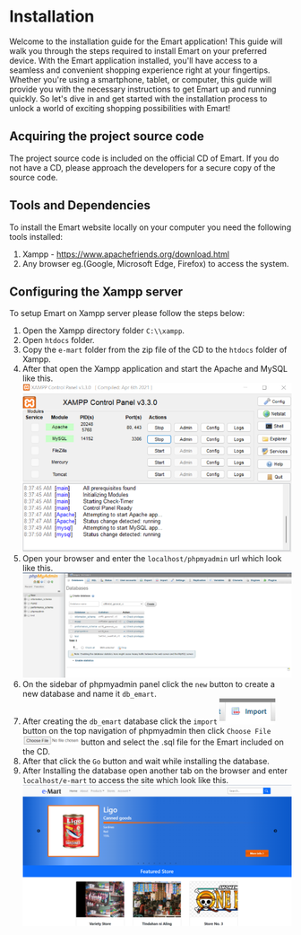 # Installation

Welcome to the installation guide for the Emart application! This guide will walk you through the steps required to install Emart on your preferred device. With the Emart application installed, you'll have access to a seamless and convenient shopping experience right at your fingertips. Whether you're using a smartphone, tablet, or computer, this guide will provide you with the necessary instructions to get Emart up and running quickly. So let's dive in and get started with the installation process to unlock a world of exciting shopping possibilities with Emart!

## Acquiring the project source code

The project source code is included on the official CD of Emart. If you do not have a CD, please approach the developers for a secure copy of the source code.

## Tools and Dependencies

To install the Emart website locally on your computer you need the following tools installed:

1. Xampp - https://www.apachefriends.org/download.html
2. Any browser eg.(Google, Microsoft Edge, Firefox) to access the system.

## Configuring the Xampp server

To setup Emart on Xampp server please follow the steps below:

1. Open the Xampp directory folder `C:\\xampp`.
2. Open `htdocs` folder.
3. Copy the `e-mart` folder from the zip file of the CD to the `htdocs` folder of Xampp.
4. After that open the Xampp application and start the Apache and MySQL like this. <img src="./assets/images/xampp-start.png" width="500">
5. Open your browser and enter the `localhost/phpmyadmin` url which look like this. <img src="./assets/images/phpmyadmin.png" >
6. On the sidebar of phpmyadmin panel click the `new` button to create a new database and name it `db_emart`.
7. After creating the `db_emart` database click the `import` <img src="./assets/images/phpmyadmin-import-btn.png" width="100">  button on the top navigation of phpmyadmin then click `Choose File` <img src="./assets/images/phpmyadmin-choosefile.png" width="100"> button and select the .sql file for the Emart included on the CD.
8. After that click the `Go` button and wait while installing the database.
9. After Installing the database open another tab on the browser and enter `localhost/e-mart` to access the site which look like this. 
<br><center><img src="./assets/images/emart_landing.png" width="500"></center>


